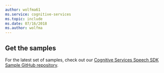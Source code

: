 ```yaml
---
author: wolfma61
ms.service: cognitive-services
ms.topic: include
ms.date: 07/16/2018
ms.author: wolfma
---
```


## Get the samples

For the latest set of samples, check out our [Cognitive Services Speech SDK Sample GitHub repository](https://aka.ms/csspeech/samples).

